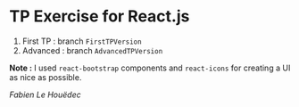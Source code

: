 # TP Exercise for React.js

1. First TP : branch `FirstTPVersion`
2. Advanced : branch `AdvancedTPVersion`

**Note :** I used `react-bootstrap` components and `react-icons` for creating a UI as nice as possible.

*Fabien Le Houëdec*
